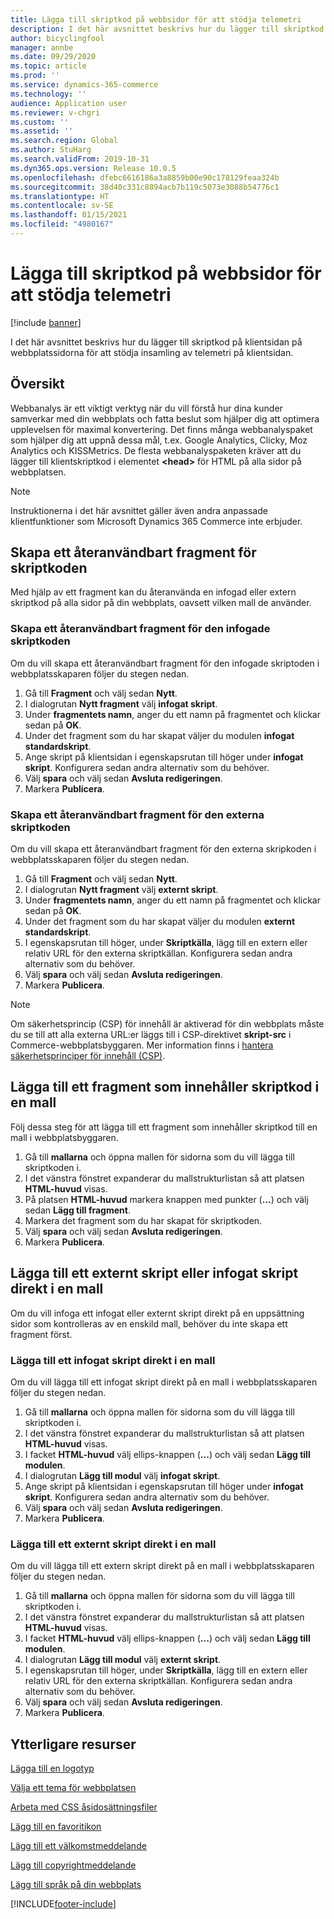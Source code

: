 ```yaml
---
title: Lägga till skriptkod på webbsidor för att stödja telemetri
description: I det här avsnittet beskrivs hur du lägger till skriptkod på klientsidan på webbplatssidorna för att stödja insamling av telemetri på klientsidan.
author: bicyclingfool
manager: annbe
ms.date: 09/29/2020
ms.topic: article
ms.prod: ''
ms.service: dynamics-365-commerce
ms.technology: ''
audience: Application user
ms.reviewer: v-chgri
ms.custom: ''
ms.assetid: ''
ms.search.region: Global
ms.author: StuHarg
ms.search.validFrom: 2019-10-31
ms.dyn365.ops.version: Release 10.0.5
ms.openlocfilehash: dfebc6616186a3a8859b00e90c178129feaa324b
ms.sourcegitcommit: 38d40c331c8894acb7b119c5073e3088b54776c1
ms.translationtype: HT
ms.contentlocale: sv-SE
ms.lasthandoff: 01/15/2021
ms.locfileid: "4980167"
---
```

# <a name="add-script-code-to-site-pages-to-support-telemetry"></a>Lägga till skriptkod på webbsidor för att stödja telemetri

[!include [banner](includes/banner.md)]

I det här avsnittet beskrivs hur du lägger till skriptkod på klientsidan på webbplatssidorna för att stödja insamling av telemetri på klientsidan.

## <a name="overview"></a>Översikt

Webbanalys är ett viktigt verktyg när du vill förstå hur dina kunder samverkar med din webbplats och fatta beslut som hjälper dig att optimera upplevelsen för maximal konvertering. Det finns många webbanalyspaket som hjälper dig att uppnå dessa mål, t.ex. Google Analytics, Clicky, Moz Analytics och KISSMetrics. De flesta webbanalyspaketen kräver att du lägger till klientskriptkod i elementet **\<head\>** för HTML på alla sidor på webbplatsen.

> [!NOTE]
> Instruktionerna i det här avsnittet gäller även andra anpassade klientfunktioner som Microsoft Dynamics 365 Commerce inte erbjuder.

## <a name="create-a-reusable-fragment-for-your-script-code"></a>Skapa ett återanvändbart fragment för skriptkoden

Med hjälp av ett fragment kan du återanvända en infogad eller extern skriptkod på alla sidor på din webbplats, oavsett vilken mall de använder.

### <a name="create-a-reusable-fragment-for-your-inline-script-code"></a>Skapa ett återanvändbart fragment för den infogade skriptkoden

Om du vill skapa ett återanvändbart fragment för den infogade skriptoden i webbplatsskaparen följer du stegen nedan.

1. Gå till **Fragment** och välj sedan **Nytt**.
1. I dialogrutan **Nytt fragment** välj **infogat skript**.
1. Under **fragmentets namn**, anger du ett namn på fragmentet och klickar sedan på **OK**.
1. Under det fragment som du har skapat väljer du modulen **infogat standardskript**.
1. Ange skript på klientsidan i egenskapsrutan till höger under **infogat skript**. Konfigurera sedan andra alternativ som du behöver.
1. Välj **spara** och välj sedan **Avsluta redigeringen**.
1. Markera **Publicera**.

### <a name="create-a-reusable-fragment-for-your-external-script-code"></a>Skapa ett återanvändbart fragment för den externa skriptkoden

Om du vill skapa ett återanvändbart fragment för den externa skripkoden i webbplatsskaparen följer du stegen nedan.

1. Gå till **Fragment** och välj sedan **Nytt**.
1. I dialogrutan **Nytt fragment** välj **externt skript**.
1. Under **fragmentets namn**, anger du ett namn på fragmentet och klickar sedan på **OK**.
1. Under det fragment som du har skapat väljer du modulen **externt standardskript**.
1. I egenskapsrutan till höger, under **Skriptkälla**, lägg till en extern eller relativ URL för den externa skriptkällan. Konfigurera sedan andra alternativ som du behöver.
1. Välj **spara** och välj sedan **Avsluta redigeringen**.
1. Markera **Publicera**.

> [!NOTE]
> Om säkerhetsprincip (CSP) för innehåll är aktiverad för din webbplats måste du se till att alla externa URL:er läggs till i CSP-direktivet **skript-src** i Commerce-webbplatsbyggaren. Mer information finns i [hantera säkerhetsprinciper för innehåll (CSP)](manage-csp.md).

## <a name="add-a-fragment-that-includes-script-code-to-a-template"></a>Lägga till ett fragment som innehåller skriptkod i en mall

Följ dessa steg för att lägga till ett fragment som innehåller skriptkod till en mall i webbplatsbyggaren.

1. Gå till **mallarna** och öppna mallen för sidorna som du vill lägga till skriptkoden i.
1. I det vänstra fönstret expanderar du mallstrukturlistan så att platsen **HTML-huvud** visas.
1. På platsen **HTML-huvud** markera knappen med punkter (**...**) och välj sedan **Lägg till fragment**.
1. Markera det fragment som du har skapat för skriptkoden.
1. Välj **spara** och välj sedan **Avsluta redigeringen**.
1. Markera **Publicera**.

## <a name="add-an-external-script-or-inline-script-directly-to-a-template"></a>Lägga till ett externt skript eller infogat skript direkt i en mall

Om du vill infoga ett infogat eller externt skript direkt på en uppsättning sidor som kontrolleras av en enskild mall, behöver du inte skapa ett fragment först.

### <a name="add-an-inline-script-directly-to-a-template"></a>Lägga till ett infogat skript direkt i en mall

Om du vill lägga till ett infogat skript direkt på en mall i webbplatsskaparen följer du stegen nedan.

1. Gå till **mallarna** och öppna mallen för sidorna som du vill lägga till skriptkoden i.
1. I det vänstra fönstret expanderar du mallstrukturlistan så att platsen **HTML-huvud** visas.
1. I facket **HTML-huvud** välj ellips-knappen (**...**) och välj sedan **Lägg till modulen**.
1. I dialogrutan **Lägg till modul** välj **infogat skript**.
1. Ange skript på klientsidan i egenskapsrutan till höger under **infogat skript**. Konfigurera sedan andra alternativ som du behöver.
1. Välj **spara** och välj sedan **Avsluta redigeringen**.
1. Markera **Publicera**.

### <a name="add-an-external-script-directly-to-a-template"></a>Lägga till ett externt skript direkt i en mall

Om du vill lägga till ett extern skript direkt på en mall i webbplatsskaparen följer du stegen nedan.

1. Gå till **mallarna** och öppna mallen för sidorna som du vill lägga till skriptkoden i.
1. I det vänstra fönstret expanderar du mallstrukturlistan så att platsen **HTML-huvud** visas.
1. I facket **HTML-huvud** välj ellips-knappen (**...**) och välj sedan **Lägg till modulen**.
1. I dialogrutan **Lägg till modul** välj **externt skript**.
1. I egenskapsrutan till höger, under **Skriptkälla**, lägg till en extern eller relativ URL för den externa skriptkällan. Konfigurera sedan andra alternativ som du behöver.
1. Välj **spara** och välj sedan **Avsluta redigeringen**.
1. Markera **Publicera**.

## <a name="additional-resources"></a>Ytterligare resurser

[Lägga till en logotyp](add-logo.md)

[Välja ett tema för webbplatsen](select-site-theme.md)

[Arbeta med CSS åsidosättningsfiler](css-override-files.md)

[Lägg till en favoritikon](add-favicon.md)

[Lägg till ett välkomstmeddelande](add-welcome-message.md)

[Lägg till copyrightmeddelande](add-copyright-notice.md)

[Lägg till språk på din webbplats](add-languages-to-site.md)


[!INCLUDE[footer-include](../includes/footer-banner.md)]